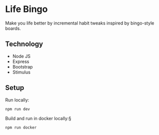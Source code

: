 # Life Bingo

Make you life better by incremental habit tweaks inspired by bingo-style boards.

## Technology

- Node JS
- Express
- Bootstrap
- Stimulus

## Setup

Run locally:

    npm run dev

Build and run in docker locally:§

    npm run docker

